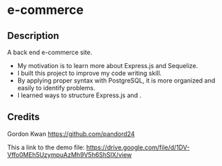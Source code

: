# e-commerce

## Description

A back end e-commerce site.


- My motivation is to learn more about Express.js and Sequelize.
- I built this project to improve my code writing skill. 
- By applying proper syntax with PostgreSQL, it is more organized and easily to identify problems. 
- I learned ways to structure Express.js and .

## Credits

Gordon Kwan
https://github.com/pandord24

This a link to the demo file:
https://drive.google.com/file/d/1DV-Vffo0MEh5UzympuAzMh9V5h6ShSIX/view